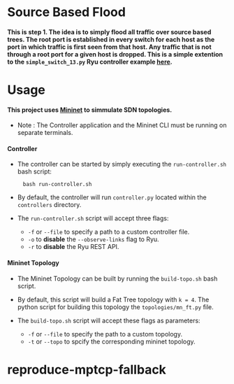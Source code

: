 # Source Based Flood
#### This is step 1. The idea is to simply flood all traffic over source based trees. The root port is established in every switch for each host as the port in which traffic is first seen from that host. Any traffic that is not through a root port for a given host is dropped. This is a simple extention to the ```simple_switch_13.py``` Ryu controller example [here](https://github.com/osrg/ryu/blob/master/ryu/app/simple_switch_13.py).

# Usage

#### This project uses [Mininet](http://mininet.org/) to simmulate SDN topologies. 

- Note : The Controller application and the Mininet CLI must be running on separate terminals.

#### Controller

- The controller can be started by simply executing the `run-controller.sh` bash script: 
```
     bash run-controller.sh 
```
- By default, the controller will run `controller.py` located within the `controllers` directory. 

- The `run-controller.sh` script will accept three flags:
	- `-f` or `--file` to specify a path to a custom controller file. 
	- `-o` to **disable** the `--observe-links` flag to Ryu.
	- `-r` to **disable** the Ryu REST API.  


#### Mininet Topology

- The Mininet Topology can be built by running the `build-topo.sh` bash script. 
- By default, this script will build a Fat Tree topology with `k = 4`. The python script for building this topology the `topologies/mn_ft.py` file. 

- The `build-topo.sh` script will accept these flags as parameters:
	- `-f` or `--file` to specify the path to a custom topology.
	- `-t` or `--topo` to spcify the corresponding mininet topology.




# reproduce-mptcp-fallback
